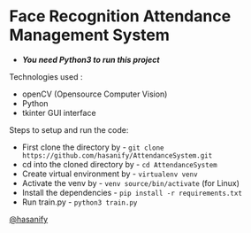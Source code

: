 # Face Recognition Attendance Management System
+ **_You need Python3 to run this project_**

Technologies used :
+ openCV (Opensource Computer Vision)
+ Python
+ tkinter GUI interface

Steps to setup and run the code:

+ First clone the directory by - `git clone https://github.com/hasanify/AttendanceSystem.git`
+ cd into the cloned directory by - `cd AttendanceSystem`
+ Create virtual environment by - `virtualenv venv`
+ Activate the venv by - `venv source/bin/activate` (for Linux)
+ Install the dependencies - `pip install -r requirements.txt`
+ Run train.py - `python3 train.py`


[@hasanify](https://github.com/hasanify/)

